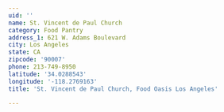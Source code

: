 ```yaml
---
uid: ''
name: St. Vincent de Paul Church
category: Food Pantry
address_1: 621 W. Adams Boulevard
city: Los Angeles
state: CA
zipcode: '90007'
phone: 213-749-8950
latitude: '34.0288543'
longitude: '-118.2769163'
title: 'St. Vincent de Paul Church, Food Oasis Los Angeles'

---
```

